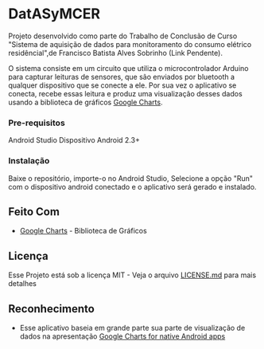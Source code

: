 # DatASyMCER

Projeto desenvolvido como parte do Trabalho de Conclusão de Curso "Sistema de aquisição de dados para monitoramento do consumo elétrico residêncial",de Francisco Batista Alves Sobrinho (Link Pendente). 

O sistema consiste em um circuito que utiliza o microcontrolador Arduino para capturar leituras de sensores, que são enviados por bluetooth a qualquer dispositivo que se conecte a ele. Por sua vez o aplicativo se conecta, recebe essas leitura e produz uma visualização desses dados usando a biblioteca de gráficos [Google Charts](https://developers.google.com/chart/). 

### Pre-requisitos

Android Studio
Dispositivo Android 2.3+

### Instalação

Baixe o repositório, importe-o no Android Studio, Selecione a opção "Run" com o dispositivo android conectado e o aplicativo será gerado e instalado. 

## Feito Com

* [Google Charts](https://developers.google.com/chart/) - Biblioteca de Gráficos

## Licença

Esse Projeto está sob a licença MIT - Veja o arquivo [LICENSE.md](LICENSE.md) para mais detalhes

## Reconhecimento

* Esse aplicativo baseia em grande parte sua parte de visualização de dados na apresentação [Google Charts for native Android apps](https://pt.slideshare.net/ecgreb/google-charts-for-android)
